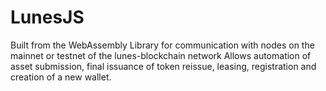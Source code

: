 # LunesJS

Built from the WebAssembly Library for communication with nodes on the mainnet or testnet of the lunes-blockchain network Allows automation of asset submission, final issuance of token reissue, leasing, registration and creation of a new wallet.
